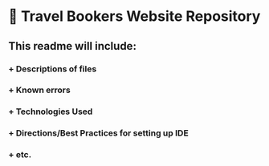 # 🚗 Travel Bookers Website Repository

## This readme will include:
### + Descriptions of files
### + Known errors
### + Technologies Used
### + Directions/Best Practices for setting up IDE
### + etc.
